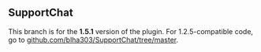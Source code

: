 SupportChat
-----------

This branch is for the **1.5.1** version of the plugin. For 1.2.5-compatible code, go to [github.com/blha303/SupportChat/tree/master](https://github.com/blha303/SupportChat/tree/master).
